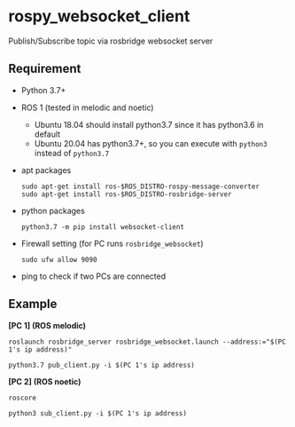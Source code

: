 # rospy_websocket_client

Publish/Subscribe topic via rosbridge websocket server

## Requirement
- Python 3.7+
- ROS 1 (tested in melodic and noetic)
  - Ubuntu 18.04 should install python3.7 since it has python3.6 in default
  - Ubuntu 20.04 has python3.7+, so you can execute with `python3` instead of `python3.7`


- apt packages
  ```
  sudo apt-get install ros-$ROS_DISTRO-rospy-message-converter
  sudo apt-get install ros-$ROS_DISTRO-rosbridge-server
  ```

- python packages
  ```
  python3.7 -m pip install websocket-client
  ```

- Firewall setting (for PC runs `rosbridge_websocket`)
  ```
  sudo ufw allow 9090
  ```

- ping to check if two PCs are connected

## Example
**[PC 1] (ROS melodic)**
```
roslaunch rosbridge_server rosbridge_websocket.launch --address:="$(PC 1's ip address)"

python3.7 pub_client.py -i $(PC 1's ip address)
```

**[PC 2] (ROS noetic)**
```
roscore

python3 sub_client.py -i $(PC 1's ip address)
```